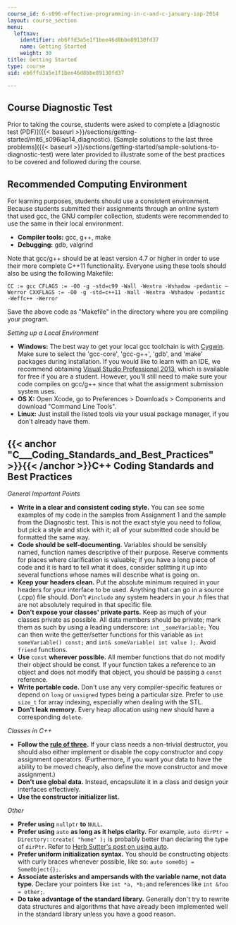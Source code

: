 ```yaml
---
course_id: 6-s096-effective-programming-in-c-and-c-january-iap-2014
layout: course_section
menu:
  leftnav:
    identifier: eb6ffd3a5e1f1bee46d8bbe89130fd37
    name: Getting Started
    weight: 30
title: Getting Started
type: course
uid: eb6ffd3a5e1f1bee46d8bbe89130fd37

---
```


Course Diagnostic Test
----------------------

Prior to taking the course, students were asked to complete a [diagnostic test (PDF)]({{< baseurl >}}/sections/getting-started/mit6_s096iap14_diagnostic). [Sample solutions to the last three problems]({{< baseurl >}}/sections/getting-started/sample-solutions-to-diagnostic-test) were later provided to illustrate some of the best practices to be covered and followed during the course.

Recommended Computing Environment
---------------------------------

For learning purposes, students should use a consistent environment. Because students submitted their assignments through an online system that used gcc, the GNU compiler collection, students were recommended to use the same in their local environment.

*   **Compiler tools:** gcc, g++, make
*   **Debugging:** gdb, valgrind

Note that gcc/g++ should be at least version 4.7 or higher in order to use their more complete C++11 functionality. Everyone using these tools should also be using the following Makefile:

 `CC := gcc
CFLAGS := -O0 -g -std=c99 -Wall -Wextra -Wshadow -pedantic –Werror
CXXFLAGS := -O0 -g -std=c++11 -Wall -Wextra -Wshadow -pedantic -Weffc++ -Werror ` 

Save the above code as "Makefile" in the directory where you are compiling your program.

_Setting up a Local Environment_

*   **Windows:** The best way to get your local gcc toolchain is with [Cygwin](http://cygwin.org/). Make sure to select the 'gcc-core', 'gcc-g++', 'gdb', and 'make' packages during installation. If you would like to learn with an IDE, we recommend obtaining [Visual Studio Professional 2013](https://www.visualstudio.com/vs/professional/), which is available for free if you are a student. However, you'll still need to make sure your code compiles on gcc/g++ since that what the assignment submission system uses.
*   **OS X:** Open Xcode, go to Preferences > Downloads > Components and download "Command Line Tools".
*   **Linux:** Just install the listed tools via your usual package manager, if you don't already have them.

{{< anchor "C___Coding_Standards_and_Best_Practices" >}}{{< /anchor >}}C++ Coding Standards and Best Practices
--------------------------------------------------------------------------------------------------------------

_General Important Points_

*   **Write in a clear and consistent coding style.** You can see some examples of my code in the samples from Assignment 1 and the sample from the Diagnostic test. This is not the exact style you need to follow, but pick a style and stick with it; all of your submitted code should be formatted the same way.
*   **Code should be self-documenting.** Variables should be sensibly named, function names descriptive of their purpose. Reserve comments for places where clarification is valuable; if you have a long piece of code and it is hard to tell what it does, consider splitting it up into several functions whose names will describe what is going on.
*   **Keep your headers clean.** Put the absolute minimum required in your headers for your interface to be used. Anything that can go in a source (.cpp) file should. Don't `#include` any system headers in your .h files that are not absolutely required in that specific file.
*   **Don't expose your classes' private parts.** Keep as much of your classes private as possible. All data members should be private; mark them as such by using a leading underscore: `int _someVariable;` You can then write the getter/setter functions for this variable as `int someVariable() const;` and `int& someVariable( int value );`. Avoid `friend` functions.
*   **Use** `const` **wherever possible.** All member functions that do not modify their object should be const. If your function takes a reference to an object and does not modify that object, you should be passing a `const` reference.
*   **Write portable code.** Don't use any very compiler-specific features or depend on `long` or `unsigned` types being a particular size. Prefer to use `size_t` for array indexing, especially when dealing with the STL.
*   **Don't leak memory.** Every heap allocation using new should have a corresponding `delete`.

_Classes in C++_

*   **Follow the [rule of three](http://en.wikipedia.org/wiki/Rule_of_three_%28C%2B%2B_programming%29).** If your class needs a non-trivial destructor, you should also either implement or disable the copy constructor and copy assignment operators. (Furthermore, if you want your data to have the ability to be moved cheaply, also define the move constructor and move assignment.)
*   **Don't use global data.** Instead, encapsulate it in a class and design your interfaces effectively.
*   **Use the constructor initializer list.**

_Other_

*   **Prefer using** `nullptr` **to** `NULL`**.**
*   **Prefer using** `auto` **as long as it helps clarity.** For example, `auto dirPtr = Directory::create( "home" );` is probably better than declaring the type of `dirPtr`. Refer to [Herb Sutter's post on using auto](http://herbsutter.com/2013/08/12/gotw-94-solution-aaa-style-almost-always-auto/).
*   **Prefer uniform initialization syntax.** You should be constructing objects with curly braces whenever possible, like so: `auto someObj = SomeObject{};`.
*   **Associate asterisks and ampersands with the variable name, not data type.** Declare your pointers like `int *a, *b;`and references like `int &foo = other;`.
*   **Do take advantage of the standard library.** Generally don't try to rewrite data structures and algorithms that have already been implemented well in the standard library unless you have a good reason.